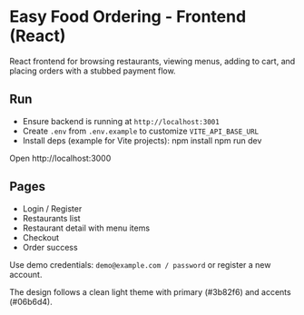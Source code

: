 # Easy Food Ordering - Frontend (React)

React frontend for browsing restaurants, viewing menus, adding to cart, and placing orders with a stubbed payment flow.

## Run

- Ensure backend is running at `http://localhost:3001`
- Create `.env` from `.env.example` to customize `VITE_API_BASE_URL`
- Install deps (example for Vite projects):
  npm install
  npm run dev

Open http://localhost:3000

## Pages

- Login / Register
- Restaurants list
- Restaurant detail with menu items
- Checkout
- Order success

Use demo credentials: `demo@example.com / password` or register a new account.

The design follows a clean light theme with primary (#3b82f6) and accents (#06b6d4).

